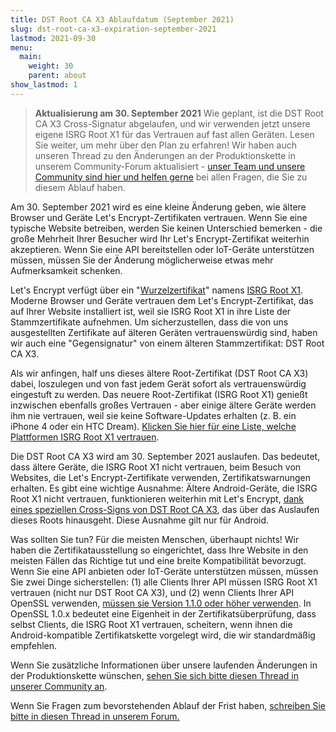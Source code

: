 ```yaml
---
title: DST Root CA X3 Ablaufdatum (September 2021)
slug: dst-root-ca-x3-expiration-september-2021
lastmod: 2021-09-30
menu:
  main:
    weight: 30
    parent: about
show_lastmod: 1
---
```


> **Aktualisierung am 30. September 2021** Wie geplant, ist die DST Root CA X3 Cross-Signatur abgelaufen, und wir verwenden jetzt unsere eigene ISRG Root X1 für das Vertrauen auf fast allen Geräten. Lesen Sie weiter, um mehr über den Plan zu erfahren! Wir haben auch unseren Thread zu den Änderungen an der Produktionskette in unserem Community-Forum aktualisiert - [unser Team und unsere Community sind hier und helfen gerne](https://community.letsencrypt.org/t/production-chain-changes/150739/4) bei allen Fragen, die Sie zu diesem Ablauf haben.

Am 30. September 2021 wird es eine kleine Änderung geben, wie ältere Browser und Geräte Let's Encrypt-Zertifikaten vertrauen. Wenn Sie eine typische Website betreiben, werden Sie keinen Unterschied bemerken - die große Mehrheit Ihrer Besucher wird Ihr Let's Encrypt-Zertifikat weiterhin akzeptieren. Wenn Sie eine API bereitstellen oder IoT-Geräte unterstützen müssen, müssen Sie der Änderung möglicherweise etwas mehr Aufmerksamkeit schenken.

Let's Encrypt verfügt über ein "[Wurzelzertifikat][]" namens [ISRG Root X1][]. Moderne Browser und Geräte vertrauen dem Let's Encrypt-Zertifikat, das auf Ihrer Website installiert ist, weil sie ISRG Root X1 in ihre Liste der Stammzertifikate aufnehmen. Um sicherzustellen, dass die von uns ausgestellten Zertifikate auf älteren Geräten vertrauenswürdig sind, haben wir auch eine "Gegensignatur" von einem älteren Stammzertifikat: DST Root CA X3.

Als wir anfingen, half uns dieses ältere Root-Zertifikat (DST Root CA X3) dabei, loszulegen und von fast jedem Gerät sofort als vertrauenswürdig eingestuft zu werden. Das neuere Root-Zertifikat (ISRG Root X1) genießt inzwischen ebenfalls großes Vertrauen - aber einige ältere Geräte werden ihm nie vertrauen, weil sie keine Software-Updates erhalten (z. B. ein iPhone 4 oder ein HTC Dream). [Klicken Sie hier für eine Liste, welche Plattformen ISRG Root X1 vertrauen][compatibility].

Die DST Root CA X3 wird am 30. September 2021 auslaufen. Das bedeutet, dass ältere Geräte, die ISRG Root X1 nicht vertrauen, beim Besuch von Websites, die Let's Encrypt-Zertifikate verwenden, Zertifikatswarnungen erhalten. Es gibt eine wichtige Ausnahme: Ältere Android-Geräte, die ISRG Root X1 nicht vertrauen, funktionieren weiterhin mit Let's Encrypt, [dank eines speziellen Cross-Signs von DST Root CA X3][cross-sign], das über das Auslaufen dieses Roots hinausgeht. Diese Ausnahme gilt nur für Android.

Was sollten Sie tun? Für die meisten Menschen, überhaupt nichts! Wir haben die Zertifikatausstellung so eingerichtet, dass Ihre Website in den meisten Fällen das Richtige tut und eine breite Kompatibilität bevorzugt. Wenn Sie eine API anbieten oder IoT-Geräte unterstützen müssen, müssen Sie zwei Dinge sicherstellen: (1) alle Clients Ihrer API müssen ISRG Root X1 vertrauen (nicht nur DST Root CA X3), und (2) wenn Clients Ihrer API OpenSSL verwenden, [müssen sie Version 1.1.0 oder höher verwenden][openssl]. In OpenSSL 1.0.x bedeutet eine Eigenheit in der Zertifikatsüberprüfung, dass selbst Clients, die ISRG Root X1 vertrauen, scheitern, wenn ihnen die Android-kompatible Zertifikatskette vorgelegt wird, die wir standardmäßig empfehlen.

Wenn Sie zusätzliche Informationen über unsere laufenden Änderungen in der Produktionskette wünschen, [sehen Sie sich bitte diesen Thread in unserer Community an][production].

Wenn Sie Fragen zum bevorstehenden Ablauf der Frist haben, [schreiben Sie bitte in diesen Thread in unserem Forum.][forum]

[Wurzelzertifikat]: /docs/glossary/#def-root
[ISRG Root X1]: /certificates/
[cross-sign]: /2020/12/21/extending-android-compatibility.html
[openssl]: https://community.letsencrypt.org/t/openssl-client-compatibility-changes-for-let-s-encrypt-certificates/143816
[forum]: https://community.letsencrypt.org/t/help-thread-for-dst-root-ca-x3-expiration-september-2021/149190
[compatibility]: /docs/cert-compat/
[production]: https://community.letsencrypt.org/t/production-chain-changes/150739
